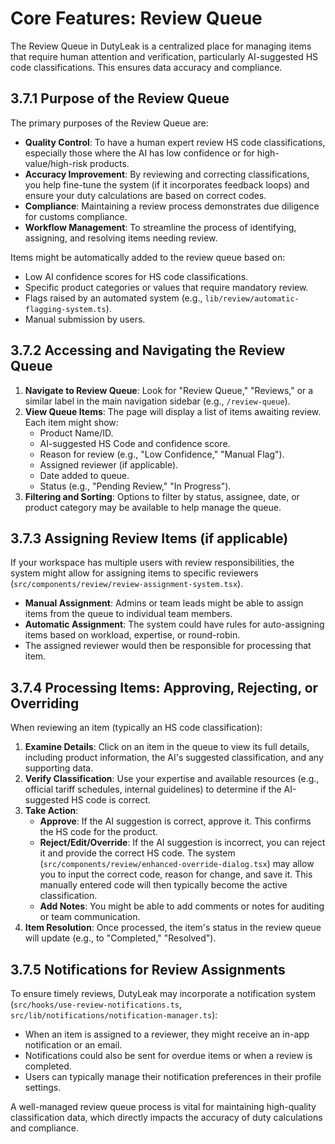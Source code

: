 # Core Features: Review Queue

The Review Queue in DutyLeak is a centralized place for managing items that require human attention and verification, particularly AI-suggested HS code classifications. This ensures data accuracy and compliance.

## 3.7.1 Purpose of the Review Queue

The primary purposes of the Review Queue are:
*   **Quality Control**: To have a human expert review HS code classifications, especially those where the AI has low confidence or for high-value/high-risk products.
*   **Accuracy Improvement**: By reviewing and correcting classifications, you help fine-tune the system (if it incorporates feedback loops) and ensure your duty calculations are based on correct codes.
*   **Compliance**: Maintaining a review process demonstrates due diligence for customs compliance.
*   **Workflow Management**: To streamline the process of identifying, assigning, and resolving items needing review.

Items might be automatically added to the review queue based on:
*   Low AI confidence scores for HS code classifications.
*   Specific product categories or values that require mandatory review.
*   Flags raised by an automated system (e.g., `lib/review/automatic-flagging-system.ts`).
*   Manual submission by users.

## 3.7.2 Accessing and Navigating the Review Queue

1.  **Navigate to Review Queue**: Look for "Review Queue," "Reviews," or a similar label in the main navigation sidebar (e.g., `/review-queue`).
2.  **View Queue Items**: The page will display a list of items awaiting review. Each item might show:
    *   Product Name/ID.
    *   AI-suggested HS Code and confidence score.
    *   Reason for review (e.g., "Low Confidence," "Manual Flag").
    *   Assigned reviewer (if applicable).
    *   Date added to queue.
    *   Status (e.g., "Pending Review," "In Progress").
3.  **Filtering and Sorting**: Options to filter by status, assignee, date, or product category may be available to help manage the queue.

## 3.7.3 Assigning Review Items (if applicable)

If your workspace has multiple users with review responsibilities, the system might allow for assigning items to specific reviewers (`src/components/review/review-assignment-system.tsx`).

*   **Manual Assignment**: Admins or team leads might be able to assign items from the queue to individual team members.
*   **Automatic Assignment**: The system could have rules for auto-assigning items based on workload, expertise, or round-robin.
*   The assigned reviewer would then be responsible for processing that item.

## 3.7.4 Processing Items: Approving, Rejecting, or Overriding

When reviewing an item (typically an HS code classification):
1.  **Examine Details**: Click on an item in the queue to view its full details, including product information, the AI's suggested classification, and any supporting data.
2.  **Verify Classification**: Use your expertise and available resources (e.g., official tariff schedules, internal guidelines) to determine if the AI-suggested HS code is correct.
3.  **Take Action**:
    *   **Approve**: If the AI suggestion is correct, approve it. This confirms the HS code for the product.
    *   **Reject/Edit/Override**: If the AI suggestion is incorrect, you can reject it and provide the correct HS code. The system (`src/components/review/enhanced-override-dialog.tsx`) may allow you to input the correct code, reason for change, and save it. This manually entered code will then typically become the active classification.
    *   **Add Notes**: You might be able to add comments or notes for auditing or team communication.
4.  **Item Resolution**: Once processed, the item's status in the review queue will update (e.g., to "Completed," "Resolved").

## 3.7.5 Notifications for Review Assignments

To ensure timely reviews, DutyLeak may incorporate a notification system (`src/hooks/use-review-notifications.ts`, `src/lib/notifications/notification-manager.ts`):
*   When an item is assigned to a reviewer, they might receive an in-app notification or an email.
*   Notifications could also be sent for overdue items or when a review is completed.
*   Users can typically manage their notification preferences in their profile settings.

A well-managed review queue process is vital for maintaining high-quality classification data, which directly impacts the accuracy of duty calculations and compliance.
